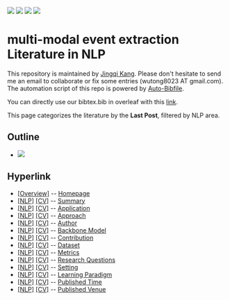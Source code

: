 [![](https://img.shields.io/badge/Awesome_Continual_Learning-yellow)](https://github.com/wutong8023/Awesome_Continual_Learning.git) [![](https://img.shields.io/badge/Awesome_Few_Shot_learning-green)](https://github.com/wutong8023/Awesome_Few_Shot_Learning.git) [![](https://img.shields.io/badge/Awesome_Information_Extraction-blue)](https://github.com/wutong8023/Awesome_Information_Extraction.git) [![](https://img.shields.io/badge/Awesome_Ideas-orange)](https://github.com/wutong8023/Awesome_Ideas.git)

# multi-modal event extraction Literature in NLP 
This repository is maintained by [Jingqi Kang](https://#####). Please don't hesitate to send me an email to collaborate or fix some entries (wutong8023 AT gmail.com). 
The automation script of this repo is powered by [Auto-Bibfile](https://github.com/wutong8023/Auto-Bibfile.git).

You can directly use our bibtex.bib in overleaf with this [link](https://www.overleaf.com/read/rgscdxhxbwhp).

This page categorizes the literature by the **Last Post**, filtered by NLP area.

## Outline 
- [![](https://img.shields.io/badge/Hyperlink-blue)](https://github.com/JingqiKang/multi-modal-event-extraction/main/MMEE4nlp/time\README.md#hyperlink)
## Hyperlink 
- [[Overview]](https://github.com/JingqiKang/multi-modal-event-extraction/main/README.md) -- [Homepage](https://github.com/JingqiKang/multi-modal-event-extraction/main/README.md)
- [[NLP]](https://github.com/JingqiKang/multi-modal-event-extraction/main/MMEE4nlp/./)  [[CV]](https://github.com/JingqiKang/multi-modal-event-extraction/main/MMEE4cv/./) -- [Summary](https://github.com/JingqiKang/multi-modal-event-extraction/main/MMEE4all/./)
- [[NLP]](https://github.com/JingqiKang/multi-modal-event-extraction/main/MMEE4nlp/application)  [[CV]](https://github.com/JingqiKang/multi-modal-event-extraction/main/MMEE4cv/application) -- [Application](https://github.com/JingqiKang/multi-modal-event-extraction/main/MMEE4all/application)
- [[NLP]](https://github.com/JingqiKang/multi-modal-event-extraction/main/MMEE4nlp/approach)  [[CV]](https://github.com/JingqiKang/multi-modal-event-extraction/main/MMEE4cv/approach) -- [Approach](https://github.com/JingqiKang/multi-modal-event-extraction/main/MMEE4all/approach)
- [[NLP]](https://github.com/JingqiKang/multi-modal-event-extraction/main/MMEE4nlp/author)  [[CV]](https://github.com/JingqiKang/multi-modal-event-extraction/main/MMEE4cv/author) -- [Author](https://github.com/JingqiKang/multi-modal-event-extraction/main/MMEE4all/author)
- [[NLP]](https://github.com/JingqiKang/multi-modal-event-extraction/main/MMEE4nlp/backbone_model)  [[CV]](https://github.com/JingqiKang/multi-modal-event-extraction/main/MMEE4cv/backbone_model) -- [Backbone Model](https://github.com/JingqiKang/multi-modal-event-extraction/main/MMEE4all/backbone_model)
- [[NLP]](https://github.com/JingqiKang/multi-modal-event-extraction/main/MMEE4nlp/contribution)  [[CV]](https://github.com/JingqiKang/multi-modal-event-extraction/main/MMEE4cv/contribution) -- [Contribution](https://github.com/JingqiKang/multi-modal-event-extraction/main/MMEE4all/contribution)
- [[NLP]](https://github.com/JingqiKang/multi-modal-event-extraction/main/MMEE4nlp/dataset)  [[CV]](https://github.com/JingqiKang/multi-modal-event-extraction/main/MMEE4cv/dataset) -- [Dataset](https://github.com/JingqiKang/multi-modal-event-extraction/main/MMEE4all/dataset)
- [[NLP]](https://github.com/JingqiKang/multi-modal-event-extraction/main/MMEE4nlp/metrics)  [[CV]](https://github.com/JingqiKang/multi-modal-event-extraction/main/MMEE4cv/metrics) -- [Metrics](https://github.com/JingqiKang/multi-modal-event-extraction/main/MMEE4all/metrics)
- [[NLP]](https://github.com/JingqiKang/multi-modal-event-extraction/main/MMEE4nlp/research_question)  [[CV]](https://github.com/JingqiKang/multi-modal-event-extraction/main/MMEE4cv/research_question) -- [Research Questions](https://github.com/JingqiKang/multi-modal-event-extraction/main/MMEE4all/research_question)
- [[NLP]](https://github.com/JingqiKang/multi-modal-event-extraction/main/MMEE4nlp/setting)  [[CV]](https://github.com/JingqiKang/multi-modal-event-extraction/main/MMEE4cv/setting) -- [Setting](https://github.com/JingqiKang/multi-modal-event-extraction/main/MMEE4all/setting)
- [[NLP]](https://github.com/JingqiKang/multi-modal-event-extraction/main/MMEE4nlp/supervision)  [[CV]](https://github.com/JingqiKang/multi-modal-event-extraction/main/MMEE4cv/supervision) -- [ Learning Paradigm](https://github.com/JingqiKang/multi-modal-event-extraction/main/MMEE4all/supervision)
- [[NLP]](https://github.com/JingqiKang/multi-modal-event-extraction/main/MMEE4nlp/time)  [[CV]](https://github.com/JingqiKang/multi-modal-event-extraction/main/MMEE4cv/time) -- [Published Time](https://github.com/JingqiKang/multi-modal-event-extraction/main/MMEE4all/time)
- [[NLP]](https://github.com/JingqiKang/multi-modal-event-extraction/main/MMEE4nlp/venue)  [[CV]](https://github.com/JingqiKang/multi-modal-event-extraction/main/MMEE4cv/venue) -- [Published Venue](https://github.com/JingqiKang/multi-modal-event-extraction/main/MMEE4all/venue)
